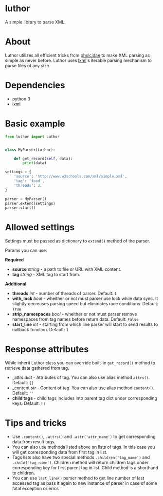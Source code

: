 # luthor
A simple library to parse XML.

# About
Luthor utilizes all efficient tricks from [pholcidae](https://github.com/bbrodriges/pholcidae) to make XML parsing as simple as never before.
Luthor uses [lxml](https://github.com/lxml/lxml)'s iterable parsing mechanism to parse files of any size.

# Dependencies
* python 3
* lxml

# Basic example
```python
from luthor import Luthor


class MyParser(Luthor):

    def get_record(self, data):
        print(data)

settings = {
    'source': 'http://www.w3schools.com/xml/simple.xml',
    'tag': 'food',
    'threads': 3,
}

parser = MyParser()
parser.extend(settings)
parser.start()
```

# Allowed settings
Settings must be passed as dictionary to ```extend()``` method of the parser.

Params you can use:

**Required**

* **source** _string_ - a path to file or URL with XML content.
* **tag** _string_ - XML tag to start from.

**Additional**

* **threads** _int_ - number of threads of parser. Default: `1`
* **with_lock** _bool_ - wheither or not must parser use lock while data sync. It slightly decreases parsing speed but eliminates race conditions. Default: `True`
* **strip_namespaces** _bool_ - wheither or not must parser remove namespaces from tag names before return data. Default: `False`
* **start_line** _int_ - starting from which line parser will start to send results to callback function. Default: `1`

# Response attributes
While inherit Luthor class you can override built-in `get_record()` method to retrieve data gathered from tag.

* _attrs _dict_ - Attributes of tag. You can also use alias method ```attrs()```. Default: `{}`
* _content _str_ - Content of tag. You can also use alias method ```content()```. Default: `''`
* **child tags** - child tags includes into parent tag dict under corresponding keys. Default: `[]`

# Tips and tricks
* Use ```.content()```, ```.attrs()``` and ```.attr('attr_name')``` to get corresponding data from result tags.
* You can also use methods listed above on lists of tags. In this case you will get corresponding data from first tag in list.
* Tags lists also have two special methods ```.children('tag_name')``` and ```.child('tag_name')```. Children method will return children tags under corresponding key for first parent tag in list. Child method is a shorthand to children.
* You can use ```last_line()``` parser method to get line number of last accessed tag as pass it again to new instance of parser in case of some fatal exception or error.